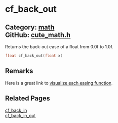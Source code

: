 [](../header.md ':include')

# cf_back_out

Category: [math](https://github.com/RandyGaul/cute_framework/blob/master/docs/api_reference?id=math)  
GitHub: [cute_math.h](https://github.com/RandyGaul/cute_framework/blob/master/include/cute_math.h)  
---

Returns the back-out ease of a float from 0.0f to 1.0f.

```cpp
float cf_back_out(float x)
```

## Remarks

Here is a great link to [visualize each easing function](https://easings.net/).

## Related Pages

[cf_back_in](https://github.com/RandyGaul/cute_framework/blob/master/docs/math/cf_back_in.md)  
[cf_back_in_out](https://github.com/RandyGaul/cute_framework/blob/master/docs/math/cf_back_in_out.md)  

